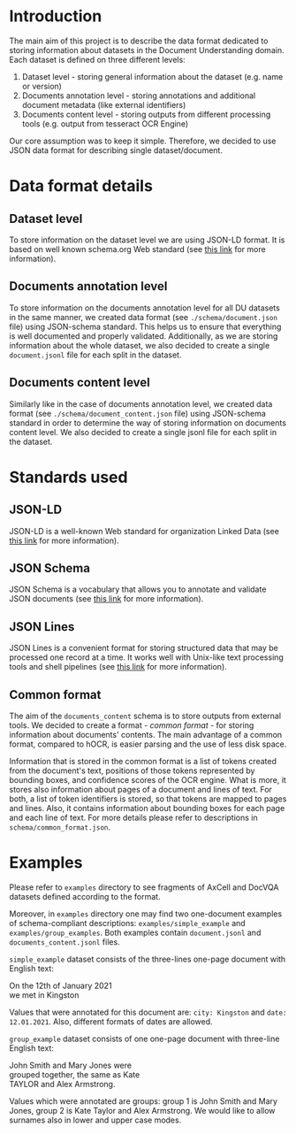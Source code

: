 # Introduction

The main aim of this project is to describe the data format dedicated to storing information about datasets in the Document Understanding domain. Each dataset is defined on three different levels:
 1. Dataset level - storing general information about the dataset (e.g. name or version)
 2. Documents annotation level - storing annotations and additional document metadata (like external identifiers) 
 3. Documents content level - storing outputs from different processing tools (e.g. output from tesseract OCR Engine)

Our core assumption was to keep it simple. Therefore, we decided to use JSON data format for describing single dataset/document.  

# Data format details

## Dataset level 

To store information on the dataset level we are using JSON-LD format. It is based on well known schema.org Web standard (see [this link](https://developers.google.com/search/docs/data-types/dataset) for more information). 

## Documents annotation level 

To store information on the documents annotation level for all DU datasets in the same manner, we created data format (see `./schema/document.json` file) using JSON-schema standard. This helps us to ensure that everything is well documented and properly validated. 
Additionally, as we are storing information about the whole dataset, we also decided to create a single `document.jsonl` file for each split in the dataset. 

## Documents content level

Similarly like in the case of documents annotation level, we created data format (see `./schema/document_content.json` file) using JSON-schema standard in order to determine the way of storing information on documents content level. 
We also decided to create a single jsonl file for each split in the dataset. 

# Standards used

## JSON-LD

JSON-LD is a well-known Web standard for organization Linked Data (see [this link](https://json-ld.org/) for more information).

## JSON Schema

JSON Schema is a vocabulary that allows you to annotate and validate JSON documents (see [this link](https://json-schema.org/) for more information).

## JSON Lines 

JSON Lines is a convenient format for storing structured data that may be processed one record at a time. It works well with Unix-like text processing tools and shell pipelines (see [this link](https://jsonlines.org/) for more information).

## Common format

The aim of the `documents_content` schema is to store outputs from external tools. 
We decided to create a format - _common format_ - for storing information about documents' contents.
The main advantage of a common format, compared to hOCR, is easier parsing and the use of less disk space. 

Information that is stored in the common format is a list of tokens created from the document's text, 
positions of those tokens represented by bounding boxes, and confidence scores of the OCR engine. What
is more, it stores also information about pages of a document and lines of text. For both, 
a list of token identifiers is stored, so that tokens are mapped to pages and lines. Also,
it contains information about bounding boxes for each page and each line of text. 
For more details please refer to descriptions in `schema/common_format.json`.

# Examples
Please refer to `examples` directory to see fragments of AxCell and DocVQA datasets defined according to the format. 

Moreover, in `examples` directory one may find two one-document examples of schema-compliant descriptions: `examples/simple_example` and `examples/group_examples`.
Both examples contain `document.jsonl` and `documents_content.jsonl` files. 

`simple_example` dataset consists of the three-lines one-page document with English text:

On the 12th of January 2021  
we met in Kingston 

Values that were annotated for this document are: `city: Kingston` and `date: 12.01.2021`. 
Also, different formats of dates are allowed. 

`group_example` dataset consists of one one-page document with three-line English text:

John Smith and Mary Jones were  
grouped together, the same as Kate  
TAYLOR and Alex Armstrong. 

Values which were annotated are groups: group 1 is John Smith and Mary Jones, group 2 is Kate Taylor and Alex Armstrong.
We would like to allow surnames also in lower and upper case modes. 
